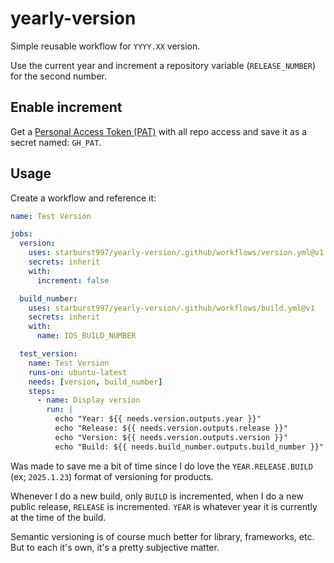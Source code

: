 # yearly-version
Simple reusable workflow for `YYYY.XX` version.

Use the current year and increment a repository variable (`RELEASE_NUMBER`) for the second number.

## Enable increment

Get a [Personal Access Token (PAT)](https://github.com/settings/tokens) with all repo access and save it as a secret named: `GH_PAT`. 

## Usage

Create a workflow and reference it:

```yml
name: Test Version

jobs:
  version:
    uses: starburst997/yearly-version/.github/workflows/version.yml@v1
    secrets: inherit
    with:
      increment: false

  build_number:
    uses: starburst997/yearly-version/.github/workflows/build.yml@v1
    secrets: inherit
    with:
      name: IOS_BUILD_NUMBER

  test_version:
    name: Test Version
    runs-on: ubuntu-latest
    needs: [version, build_number]
    steps:
      - name: Display version
        run: |
          echo "Year: ${{ needs.version.outputs.year }}"
          echo "Release: ${{ needs.version.outputs.release }}"
          echo "Version: ${{ needs.version.outputs.version }}"
          echo "Build: ${{ needs.build_number.outputs.build_number }}"
```

Was made to save me a bit of time since I do love the `YEAR.RELEASE.BUILD` (ex; `2025.1.23`) format of versioning for products.

Whenever I do a new build, only `BUILD` is incremented, when I do a new public release, `RELEASE` is incremented. `YEAR` is whatever year it is currently at the time of the build.

Semantic versioning is of course much better for library, frameworks, etc. But to each it's own, it's a pretty subjective matter.